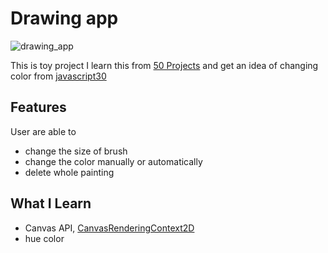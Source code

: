 # Drawing app
![drawing_app](https://user-images.githubusercontent.com/69155242/116497860-4bf01580-a8e3-11eb-8327-6b24f4b02b05.gif)


This is toy project I learn this from [50 Projects](https://www.udemy.com/course/50-projects-50-days)
and get an idea of changing color from [javascript30](https://javascript30.com/)


## Features
User are able to
- change the size of brush
- change the color manually or automatically
- delete whole painting 

## What I Learn
- Canvas API, [CanvasRenderingContext2D](https://developer.mozilla.org/en-US/docs/Web/API/CanvasRenderingContext2D)
- hue color
